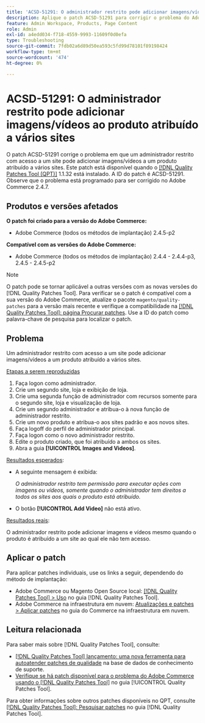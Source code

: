 ```yaml
---
title: 'ACSD-51291: O administrador restrito pode adicionar imagens/vídeos ao produto atribuído a vários sites'
description: Aplique o patch ACSD-51291 para corrigir o problema do Adobe Commerce, em que o administrador restrito com acesso a um site pode adicionar imagens/vídeos a um produto atribuído a vários sites.
feature: Admin Workspace, Products, Page Content
role: Admin
exl-id: a4edd034-f718-4559-9993-11609f0d0efa
type: Troubleshooting
source-git-commit: 7fdb02a6d89d50ea593c5fd99d78101f89198424
workflow-type: tm+mt
source-wordcount: '474'
ht-degree: 0%

---
```


# ACSD-51291: O administrador restrito pode adicionar imagens/vídeos ao produto atribuído a vários sites

O patch ACSD-51291 corrige o problema em que um administrador restrito com acesso a um site pode adicionar imagens/vídeos a um produto atribuído a vários sites. Este patch está disponível quando o [[!DNL Quality Patches Tool (QPT)]](https://experienceleague.adobe.com/en/docs/commerce-operations/tools/quality-patches-tool/quality-patches-tool-to-self-serve-quality-patches) 1.1.32 está instalado. A ID do patch é ACSD-51291. Observe que o problema está programado para ser corrigido no Adobe Commerce 2.4.7.

## Produtos e versões afetados

**O patch foi criado para a versão do Adobe Commerce:**

* Adobe Commerce (todos os métodos de implantação) 2.4.5-p2

**Compatível com as versões do Adobe Commerce:**

* Adobe Commerce (todos os métodos de implantação) 2.4.4 - 2.4.4-p3, 2.4.5 - 2.4.5-p2

>[!NOTE]
>
>O patch pode se tornar aplicável a outras versões com as novas versões do [!DNL Quality Patches Tool]. Para verificar se o patch é compatível com a sua versão do Adobe Commerce, atualize o pacote `magento/quality-patches` para a versão mais recente e verifique a compatibilidade na [[!DNL Quality Patches Tool]: página Procurar patches](https://experienceleague.adobe.com/tools/commerce-quality-patches/index.html). Use a ID do patch como palavra-chave de pesquisa para localizar o patch.

## Problema

Um administrador restrito com acesso a um site pode adicionar imagens/vídeos a um produto atribuído a vários sites.

<u>Etapas a serem reproduzidas</u>

1. Faça logon como administrador.
1. Crie um segundo site, loja e exibição de loja.
1. Crie uma segunda função de administrador com recursos somente para o segundo site, loja e visualização de loja.
1. Crie um segundo administrador e atribua-o à nova função de administrador restrito.
1. Crie um novo produto e atribua-o aos sites padrão e aos novos sites.
1. Faça logoff do perfil de administrador principal.
1. Faça logon como o novo administrador restrito.
1. Edite o produto criado, que foi atribuído a ambos os sites.
1. Abra a guia **[!UICONTROL Images and Videos]**.

<u>Resultados esperados</u>:

* A seguinte mensagem é exibida:

  *O administrador restrito tem permissão para executar ações com imagens ou vídeos, somente quando o administrador tem direitos a todos os sites aos quais o produto está atribuído.*

* O botão **[!UICONTROL Add Video]** não está ativo.

<u>Resultados reais</u>:

O administrador restrito pode adicionar imagens e vídeos mesmo quando o produto é atribuído a um site ao qual ele não tem acesso.

## Aplicar o patch

Para aplicar patches individuais, use os links a seguir, dependendo do método de implantação:

* Adobe Commerce ou Magento Open Source local: [[!DNL Quality Patches Tool] > Uso](/help/tools/quality-patches-tool/usage.md) no guia [!DNL Quality Patches Tool].
* Adobe Commerce na infraestrutura em nuvem: [Atualizações e patches > Aplicar patches](https://experienceleague.adobe.com/docs/commerce-cloud-service/user-guide/develop/upgrade/apply-patches.html) no guia do Commerce na infraestrutura em nuvem.

## Leitura relacionada

Para saber mais sobre [!DNL Quality Patches Tool], consulte:

* [[!DNL Quality Patches Tool] lançamento: uma nova ferramenta para autoatender patches de qualidade](https://experienceleague.adobe.com/en/docs/commerce-operations/tools/quality-patches-tool/quality-patches-tool-to-self-serve-quality-patches) na base de dados de conhecimento de suporte.
* [Verifique se há patch disponível para o problema do Adobe Commerce usando o  [!DNL Quality Patches Tool]](/help/tools/quality-patches-tool/patches-available-in-qpt/check-patch-for-magento-issue-with-magento-quality-patches.md) no guia [!UICONTROL Quality Patches Tool].


Para obter informações sobre outros patches disponíveis no QPT, consulte [[!DNL Quality Patches Tool]: Pesquisar patches](https://experienceleague.adobe.com/tools/commerce-quality-patches/index.html) no guia [!DNL Quality Patches Tool].
